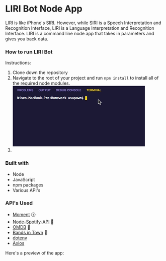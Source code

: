 # LIRI Bot Node App
LIRI is like iPhone's SIRI. However, while SIRI is a Speech Interpretation and Recognition Interface, LIRI is a Language Interpretation and Recognition Interface. LIRI is a command line node app that takes in parameters and gives you back data.

### How to run LIRI Bot

Instructions:
1. Clone down the repository
2. Navigate to the root of your project and run `npm install` to install all of the required node modules.
![](npminstall.gif "gif")
3. 

### Built with
* Node
* JavaScript
* npm packages
* Various API's

### API's Used
* [Moment](http://momentjs.com/) :clock130:
* [Node-Spotify-API](https://www.npmjs.com/package/node-spotify-api) :musical_note:
* [OMDB](http://www.omdbapi.com/) :movie_camera:
* [Bands in Town](http://www.artists.bandsintown.com/bandsintown-api) :guitar:
* [dotenv](https://www.npmjs.com/package/dotenv)
* [Axios](https://www.npmjs.com/package/axios)

Here's a preview of the app:
